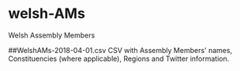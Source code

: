# welsh-AMs
Welsh Assembly Members

##WelshAMs-2018-04-01.csv
CSV with Assembly Members' names, Constituencies (where applicable), Regions and Twitter information.
